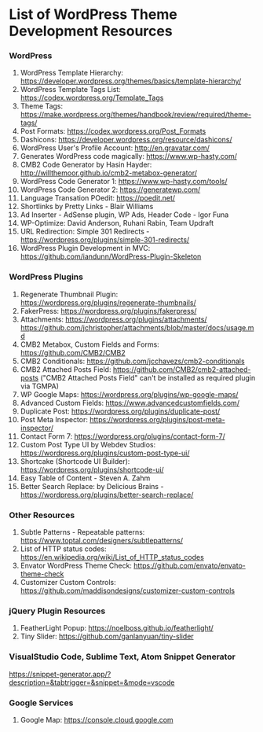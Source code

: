 # List of WordPress Theme Development Resources

### WordPress
1. WordPress Template Hierarchy: https://developer.wordpress.org/themes/basics/template-hierarchy/
2. WordPress Template Tags List: https://codex.wordpress.org/Template_Tags
3. Theme Tags: https://make.wordpress.org/themes/handbook/review/required/theme-tags/
3. Post Formats: https://codex.wordpress.org/Post_Formats
4. Dashicons: https://developer.wordpress.org/resource/dashicons/
5. WordPress User's Profile Account: http://en.gravatar.com/
6. Generates WordPress code magically: https://www.wp-hasty.com/
7. CMB2 Code Generator by Hasin Hayder: http://willthemoor.github.io/cmb2-metabox-generator/
8. WordPress Code Generator 1: https://www.wp-hasty.com/tools/
9. WordPress Code Generator 2: https://generatewp.com/
10. Language Transation POedit: https://poedit.net/
11. Shortlinks by Pretty Links - Blair Williams
12. Ad Inserter - AdSense plugin, WP Ads, Header Code - Igor Funa
13. WP-Optimize: David Anderson, Ruhani Rabin, Team Updraft
14. URL Redirection: Simple 301 Redirects - https://wordpress.org/plugins/simple-301-redirects/
15. WordPress Plugin Development in MVC: https://github.com/iandunn/WordPress-Plugin-Skeleton

### WordPress Plugins

1. Regenerate Thumbnail Plugin: https://wordpress.org/plugins/regenerate-thumbnails/
2. FakerPress: https://wordpress.org/plugins/fakerpress/
3. Attachments:
    https://wordpress.org/plugins/attachments/
    https://github.com/jchristopher/attachments/blob/master/docs/usage.md
4. CMB2 Metabox, Custom Fields and Forms: https://github.com/CMB2/CMB2
5. CMB2 Conditionals: https://github.com/jcchavezs/cmb2-conditionals
6. CMB2 Attached Posts Field: https://github.com/CMB2/cmb2-attached-posts
   ("CMB2 Attached Posts Field" can't be installed as required plugin via TGMPA)
7. WP Google Maps: https://wordpress.org/plugins/wp-google-maps/
8. Advanced Custom Fields: https://www.advancedcustomfields.com/
9. Duplicate Post: https://wordpress.org/plugins/duplicate-post/
10. Post Meta Inspector: https://wordpress.org/plugins/post-meta-inspector/
11. Contact Form 7: https://wordpress.org/plugins/contact-form-7/
12. Custom Post Type UI by Webdev Studios: https://wordpress.org/plugins/custom-post-type-ui/
13. Shortcake (Shortcode UI Builder): https://wordpress.org/plugins/shortcode-ui/
14. Easy Table of Content - Steven A. Zahm
15. Better Search Replace: by Delicious Brains - https://wordpress.org/plugins/better-search-replace/

### Other Resources

1. Subtle Patterns - Repeatable patterns: https://www.toptal.com/designers/subtlepatterns/
2. List of HTTP status codes: https://en.wikipedia.org/wiki/List_of_HTTP_status_codes
3. Envator WordPress Theme Check: https://github.com/envato/envato-theme-check
4. Customizer Custom Controls: https://github.com/maddisondesigns/customizer-custom-controls

### jQuery Plugin Resources
1. FeatherLight Popup: https://noelboss.github.io/featherlight/
2. Tiny Slider: https://github.com/ganlanyuan/tiny-slider

### VisualStudio Code, Sublime Text, Atom Snippet Generator

https://snippet-generator.app/?description=&tabtrigger=&snippet=&mode=vscode

### Google Services
1. Google Map: https://console.cloud.google.com
